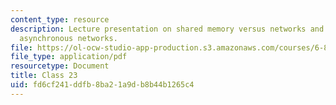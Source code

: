 ```yaml
---
content_type: resource
description: Lecture presentation on shared memory versus networks and consensus in
  asynchronous networks.
file: https://ol-ocw-studio-app-production.s3.amazonaws.com/courses/6-852j-distributed-algorithms-fall-2009/fd6cf241ddfb8ba21a9db8b44b1265c4_MIT6_852JF09_lec23.pdf
file_type: application/pdf
resourcetype: Document
title: Class 23
uid: fd6cf241-ddfb-8ba2-1a9d-b8b44b1265c4
---
```

